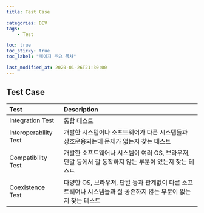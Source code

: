 ```yaml
---
title: Test Case

categories: DEV
tags:
    - Test

toc: true
toc_sticky: true
toc_label: "페이지 주요 목차"

last_modified_at: 2020-01-26T21:30:00
---
```


## Test Case ##

| Test | Description |
| :--- | :---------- |
| Integration Test | 통합 테스트
| Interoperability Test | 개발한 시스템이나 소프트웨어가 다른 시스템들과 상호운용되는데 문제가 없는지 찾는 테스트 |
| Compatibility Test | 개발한 소프트웨어나 시스템이 여러 OS, 브라우저, 단말 등에서 잘 동작하지 않는 부분이 있는지 찾는 테스트 |
| Coexistence Test | 다양한 OS, 브라우저, 단말 등과 관계없이 다른 소프트웨어나 시스템들과 잘 공존하지 않는 부분이 없는지 찾는 테스트 |
